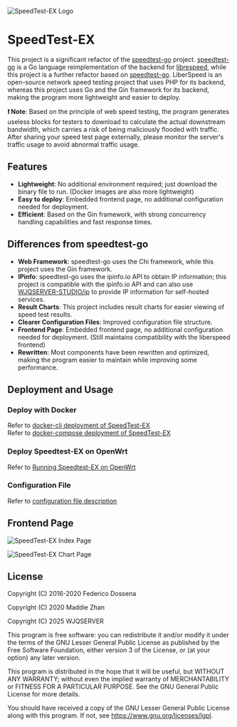 ![SpeedTest-EX Logo](https://raw.githubusercontent.com/WJQSERVER/speedtest-ex/main/web/pages/favicon_inverted.png)

# SpeedTest-EX

This project is a significant refactor of the [speedtest-go](https://github.com/librespeed/speedtest-go) project. [speedtest-go](https://github.com/librespeed/speedtest-go) is a Go language reimplementation of the backend for [librespeed](https://github.com/librespeed/speedtest), while this project is a further refactor based on [speedtest-go](https://github.com/librespeed/speedtest-go). LiberSpeed is an open-source network speed testing project that uses PHP for its backend, whereas this project uses Go and the Gin framework for its backend, making the program more lightweight and easier to deploy.

**❗ Note**: Based on the principle of web speed testing, the program generates useless blocks for testers to download to calculate the actual downstream bandwidth, which carries a risk of being maliciously flooded with traffic. After sharing your speed test page externally, please monitor the server's traffic usage to avoid abnormal traffic usage.

## Features
- **Lightweight**: No additional environment required; just download the binary file to run. (Docker images are also more lightweight)
- **Easy to deploy**: Embedded frontend page, no additional configuration needed for deployment.
- **Efficient**: Based on the Gin framework, with strong concurrency handling capabilities and fast response times.

## Differences from speedtest-go
- **Web Framework**: speedtest-go uses the Chi framework, while this project uses the Gin framework.
- **IPinfo**: speedtest-go uses the ipinfo.io API to obtain IP information; this project is compatible with the ipinfo.io API and can also use [WJQSERVER-STUDIO/ip](https://github.com/WJQSERVER-STUDIO/ip) to provide IP information for self-hosted services.
- **Result Charts**: This project includes result charts for easier viewing of speed test results.
- **Clearer Configuration Files**: Improved configuration file structure.
- **Frontend Page**: Embedded frontend page, no additional configuration needed for deployment. (Still maintains compatibility with the liberspeed frontend)
- **Rewritten**: Most components have been rewritten and optimized, making the program easier to maintain while improving some performance.

## Deployment and Usage
### Deploy with Docker
Refer to [docker-cli deployment of SpeedTest-EX](https://github.com/WJQSERVER/speedtest-ex/blob/main/docs/docker/docker-cli_en.md)  
Refer to [docker-compose deployment of SpeedTest-EX](https://github.com/WJQSERVER/speedtest-ex/blob/main/docs/docker/docker-compose_en.md)

### Deploy Speedtest-EX on OpenWrt
Refer to [Running Speedtest-EX on OpenWrt](docs/openwrt/README_en.md)

### Configuration File
Refer to [configuration file description](https://github.com/WJQSERVER/speedtest-ex/blob/main/docs/config/config_en.md)

## Frontend Page

![SpeedTest-EX Index Page](https://webp.wjqserver.com/speedtest-ex/index.png)

![SpeedTest-EX Chart Page](https://webp.wjqserver.com/speedtest-ex/chart.png)

## License
Copyright (C) 2016-2020 Federico Dossena

Copyright (C) 2020 Maddie Zhan

Copyright (C) 2025 WJQSERVER

This program is free software: you can redistribute it and/or modify
it under the terms of the GNU Lesser General Public License as published by
the Free Software Foundation, either version 3 of the License, or
(at your option) any later version.

This program is distributed in the hope that it will be useful,
but WITHOUT ANY WARRANTY; without even the implied warranty of
MERCHANTABILITY or FITNESS FOR A PARTICULAR PURPOSE.  See the
GNU General Public License for more details.

You should have received a copy of the GNU Lesser General Public License
along with this program.  If not, see <https://www.gnu.org/licenses/lgpl>.
